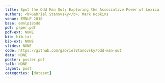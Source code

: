 ```yaml
---
title: Spot the Odd Man Out; Exploring the Associative Power of Lexical Resources
authors: <b>Gabriel Stanovsky</b>, Mark Hopkins
venue: EMNLP 2018
base: emnlp18odd
pdf: paper.pdf
pdf-ext: NONE
bib: bib.txt
bib-ext: NONE
slides: NONE
code: https://github.com/gabrielStanovsky/odd-man-out
data: NONE
poster: poster.pdf
talk: NONE
layout: post
categories: [dataset]
---
```

